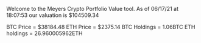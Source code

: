 Welcome to the Meyers Crypto Portfolio Value tool. 
As of 06/17/21 at 18:07:53 our valuation is $104509.34 

BTC Price = $38184.48
 ETH Price = $2375.14
BTC Holdings = 1.06BTC
 ETH holdings = 26.960005962ETH 
